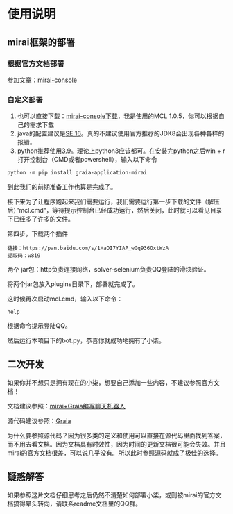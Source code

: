 # 使用说明

## mirai框架的部署



### 根据官方文档部署

参加文章：[mirai-console](https://github.com/mamoe/mirai-console)



### 自定义部署

1. 也可以直接下载：[mirai-console下载](https://github.com/iTXTech/mirai-console-loader/releases)，我是使用的MCL 1.0.5，你可以根据自己的需求下载
2. java的配置建议是[SE 16](https://www.oracle.com/java/technologies/javase-jdk16-downloads.html)。真的不建议使用官方推荐的JDK8会出现各种各样的报错。
3. python推荐使用[3.9](https://www.python.org/downloads/)。理论上python3应该都可。在安装完python之后win + r打开控制台（CMD或者powershell），输入以下命令

```dockerfile
python -m pip install graia-application-mirai
```

到此我们的前期准备工作也算是完成了。



接下来为了让程序跑起来我们需要运行，我们需要运行第一步下载的文件（解压后）”mcl.cmd“，等待提示控制台已经成功运行，然后关闭，此时就可以看见目录下已经多了许多的文件。

第四步，下载两个插件

```
链接：https://pan.baidu.com/s/1HaOI7YIAP_wGq936OxtWzA 
提取码：w8i9 
```

两个 jar包：http负责连接网络，solver-selenium负责QQ登陆的滑块验证。

将两个jar包放入plugins目录下，部署就完成了。

这时候再次启动mcl.cmd，输入以下命令：

```
help
```

根据命令提示登陆QQ。

然后运行本项目下的bot.py，恭喜你就成功地拥有了小柒。



## 二次开发

如果你并不想只是拥有现在的小柒，想要自己添加一些内容，不建议参照官方文档！

文档建议参照：[mirai+Graia编写聊天机器人](https://yooziki.github.io/2020/08/297095/)

源代码建议参照：[Graia](https://github.com/GraiaProject/Application)



为什么要参照源代码？因为很多类的定义和使用可以直接在源代码里面找到答案，而不用去看文档。因为文档具有时效性，因为时间的更新文档很可能会失效。并且mirai的官方文档很差，可以说几乎没有。所以此时参照源码就成了极佳的选择。



## 疑惑解答

如果参照这片文档仔细思考之后仍然不清楚如何部署小柒，或则被mirai的官方文档搞得晕头转向，请联系readme文档里的QQ群。